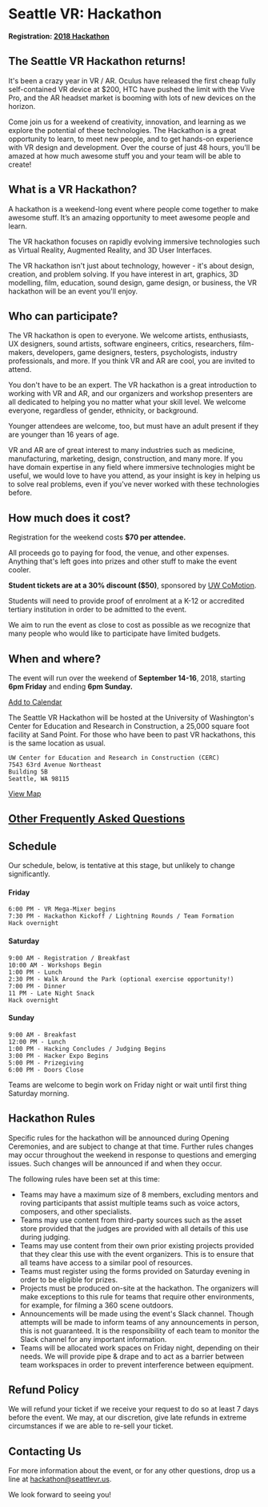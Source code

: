# Seattle VR: Hackathon

**Registration: [2018 Hackathon](https://www.eventbrite.com/e/seattle-vr-ar-hackathon-2018-tickets-48215759635)**

## The Seattle VR Hackathon returns!

It's been a crazy year in VR / AR. Oculus have released the first cheap fully self-contained VR device at $200, HTC have pushed the limit with the Vive Pro, and the AR headset market is booming with lots of new devices on the horizon.

Come join us for a weekend of creativity, innovation, and learning as we explore the potential of these technologies. The Hackathon is a great opportunity to learn, to meet new people, and to get hands-on experience with VR design and development. Over the course of just 48 hours, you'll be amazed at how much awesome stuff you and your team will be able to create!

## What is a VR Hackathon?
A hackathon is a weekend-long event where people come together to make awesome stuff. It’s an amazing opportunity to meet awesome people and learn.

The VR hackathon focuses on rapidly evolving immersive technologies such as Virtual Reality, Augmented Reality, and 3D User Interfaces.

The VR hackathon isn't just about technology, however - it's about design, creation, and problem solving. If you have interest in art, graphics, 3D modelling, film, education, sound design, game design, or business, the VR hackathon will be an event you'll enjoy.

## Who can participate?
The VR hackathon is open to everyone. We welcome artists, enthusiasts, UX designers, sound artists, software engineers, critics, researchers, film-makers, developers, game designers, testers, psychologists, industry professionals, and more. If you think VR and AR are cool, you are invited to attend.

You don't have to be an expert. The VR hackathon is a great introduction to working with VR and AR, and our organizers and workshop presenters are all dedicated to helping you no matter what your skill level. We welcome everyone, regardless of gender, ethnicity, or background.

Younger attendees are welcome, too, but must have an adult present if they are younger than 16 years of age. 

VR and AR are of great interest to many industries such as medicine, manufacturing, marketing, design, construction, and many more. If you have domain expertise in any field where immersive technologies might be useful, we would love to have you attend, as your insight is key in helping us to solve real problems, even if you've never worked with these technologies before.

## How much does it cost?
Registration for the weekend costs **$70 per attendee.**

All proceeds go to paying for food, the venue, and other expenses. Anything that's left goes into prizes and other stuff to make the event cooler.

**Student tickets are at a 30% discount ($50)**, sponsored by [UW CoMotion](https://comotion.uw.edu/). 

Students will need to provide proof of enrolment at a K-12 or accredited tertiary institution in order to be admitted to the event.

We aim to run the event as close to cost as possible as we recognize that many people who would like to participate have limited budgets.

## When and where?

The event will run over the weekend of **September 14-16**, 2018, starting **6pm Friday** and ending **6pm Sunday.**

[Add to Calendar](https://www.eventbrite.com/e/seattle-vr-ar-hackathon-2018-tickets-48215759635#add-to-calendar-modal)

The Seattle VR Hackathon will be hosted at the University of Washington's Center for Education and Research in Construction, a 25,000 square foot facility at Sand Point. For those who have been to past VR hackathons, this is the same location as usual.

	UW Center for Education and Research in Construction (CERC)
	7543 63rd Avenue Northeast
	Building 5B
	Seattle, WA 98115

[View Map](https://www.eventbrite.com/e/seattle-vr-ar-hackathon-2018-tickets-48215759635#map-target)



## [Other Frequently Asked Questions](FAQ.md)

## Schedule

Our schedule, below, is tentative at this stage, but unlikely to change significantly.

#### Friday

	6:00 PM - VR Mega-Mixer begins
	7:30 PM - Hackathon Kickoff / Lightning Rounds / Team Formation
	Hack overnight

#### Saturday

	9:00 AM - Registration / Breakfast
	10:00 AM - Workshops Begin
	1:00 PM - Lunch
	2:30 PM - Walk Around the Park (optional exercise opportunity!)
	7:00 PM - Dinner
	11 PM - Late Night Snack
	Hack overnight

#### Sunday

	9:00 AM - Breakfast
	12:00 PM - Lunch
	1:00 PM - Hacking Concludes / Judging Begins
	3:00 PM - Hacker Expo Begins
	5:00 PM - Prizegiving
	6:00 PM - Doors Close

Teams are welcome to begin work on Friday night or wait until first thing Saturday morning.

## Hackathon Rules
Specific rules for the hackathon will be announced during Opening Ceremonies, and are subject to change at that time. Further rules changes may occur throughout the weekend in response to questions and emerging issues. Such changes will be announced if and when they occur.

The following rules have been set at this time:

- Teams may have a maximum size of 8 members, excluding mentors and roving participants that assist multiple teams such as voice actors, composers, and other specialists.
- Teams may use content from third-party sources such as the asset store provided that the judges are provided with all details of this use during judging.
- Teams may use content from their own prior existing projects provided that they clear this use with the event organizers. This is to ensure that all teams have access to a similar pool of resources.
- Teams must register using the forms provided on Saturday evening in order to be eligible for prizes.
- Projects must be produced on-site at the hackathon. The organizers will make exceptions to this rule for teams that require other environments, for example, for filming a 360 scene outdoors.
- Announcements will be made using the event's Slack channel. Though attempts will be made to inform teams of any announcements in person, this is not guaranteed. It is the responsibility of each team to monitor the Slack channel for any important information.
- Teams will be allocated work spaces on Friday night, depending on their needs. We will provide pipe & drape and to act as a barrier between team workspaces in order to prevent interference between equipment.

## Refund Policy
We will refund your ticket if we receive your request to do so at least 7 days before the event. We may, at our discretion, give late refunds in extreme circumstances if we are able to re-sell your ticket.

## Contacting Us
For more information about the event, or for any other questions, drop us a line at hackathon@seattlevr.us.

We look forward to seeing you!
